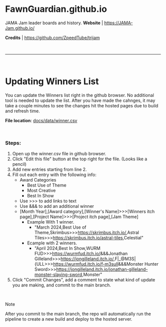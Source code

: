 # FawnGuardian.github.io
JAMA Jam leader boards and history.
**Website** | https://JAMA-Jam.github.io/

**Credits** | https://github.com/ZpeedTube/trijam

<br />

_________________________
<br />

# Updating Winners List
You can update the Winners list right in the github browser. No additional tool is needed to update the list. After you have made the cahnges, it may take a couple minutes to see the changes hit the hosted pages due to build and refresh time.

**File location**: [docs/data/winner.csv](https://github.com/JAMA-Jam/JAMA-Jam.github.io/blob/main/docs/data/winners.csv)

<br />

### Steps:
1. Open up the winner.csv file in github browser.
2. Click "Edit this file" button at the top right for the file. (Looks like a pencil)
3. Add new entries starting from line 2.
4. Fill out each entry with the following info:
    - Award Categories
       - Best Use of Theme
       - Most Creative
       - Best In Show
    - Use >>> to add links to text
    - Use &&& to add an additional winner
    - [Month Year],[Award category],[Winner's Name]>>>[Winners itch page],[Project Name]>>>[Project itch page],[Jam Theme]
      - Example With 1 winner.
        - "March 2024,Best Use of Theme,Skrimbus>>>https://skrimbus.itch.io/<span>,Astral Tiles>>>https://skrimbus.itch.io/astral-tiles<span>,Celestial"
      - Ecample with 2 winners.
        - "April 2024,Best In Show,WURM FUD>>>https://wurmfud.itch.io/<span>&&&Jonathan Gilleland>>>https://jongilleland.itch.io/<span>,F|_@M3S|{ULL>>>https://wurmfud.itch.io/f-m3sull<span>&&&Monster Hunter Sword>>>https://jongilleland.itch.io/jonathan-gilleland-monster-slaying-sword<span>,Monster"
6. Click "Commit Changes", add a comment to state what kind of update you are making, and commit to the main branch.
  <br />
  
> [!NOTE]
> After you commit to the main branch, the repo will automatically run the pipeline to create a new build and deploy to the hosted server.
